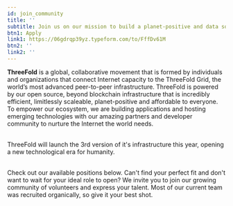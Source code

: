 ```yaml
---
id: join_community
title: ''
subtitle: Join us on our mission to build a planet-positive and data sovereign Internet owned by the people.
btn1: Apply
link1: https://06gdrqp39yz.typeform.com/to/FffDv61M
btn2: ''
link2: ''
---
```


**ThreeFold** is a global, collaborative movement that is formed by individuals and organizations that connect Internet capacity to the ThreeFold Grid, the world’s most advanced peer-to-peer infrastructure. ThreeFold is powered by our open source, beyond blockchain infrastructure that is incredibly efficient, limitlessly scaleable, planet-positive and affordable to everyone. To empower our ecosystem, we are building applications and hosting emerging technologies with our amazing partners and developer community to nurture the Internet the world needs. 
<br/>
<br/>

ThreeFold will launch the 3rd version of it's infrastructure this year, opening a new technological era for humanity. 
<br/>
<br/>

Check out our available positions below. Can't find your perfect fit and don't want to wait for your ideal role to open? We invite you to join our growing community of volunteers and express your talent. Most of our current team was recruited organically, so give it your best shot.
